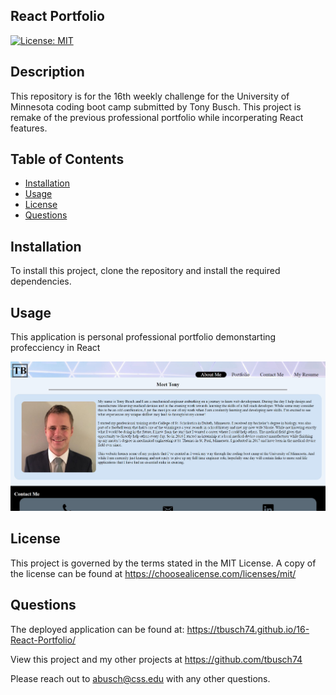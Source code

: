 ## React Portfolio

  [![License: MIT](https://img.shields.io/badge/License-MIT-yellow.svg)](https://opensource.org/licenses/MIT)

  ## Description

  This repository is for the 16th weekly challenge for the University of Minnesota coding boot camp submitted by Tony Busch. This project is remake of the previous professional portfolio while incorperating React features.

  ## Table of Contents
  
  * [Installation](#installation)
  * [Usage](#usage)
  * [License](#license)
  * [Questions](#questions)
  
  ## Installation

  To install this project, clone the repository and install the required dependencies.
  
  ## Usage

  This application is personal professional portfolio demonstarting profecciency in React
  
  ![React Portfolio](/public/assets/images/Screenshot.JPG)

  
  ## License

  This project is governed by the terms stated in the MIT License. A copy of the license can be found at https://choosealicense.com/licenses/mit/
  
  ## Questions

  The deployed application can be found at: <https://tbusch74.github.io/16-React-Portfolio/>

  View this project and my other projects at <https://github.com/tbusch74>

  Please reach out to <abusch@css.edu> with any other questions.